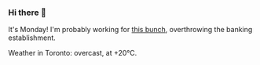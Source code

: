 ### Hi there :wave:

It's Monday! I'm probably working for [this bunch](https://github.com/kohofinancial), overthrowing the banking establishment.

Weather in Toronto: overcast, at +20°C.
